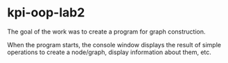 # kpi-oop-lab2
The goal of the work was to create a program for graph construction.

When the program starts, the console window displays the result of simple operations to create a node/graph, display information about them, etc.
